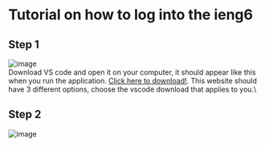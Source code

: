# Tutorial on how to log into the ieng6
## Step 1
![image](https://user-images.githubusercontent.com/56976660/149557528-83f9b43b-5cb6-4b86-8669-5543a20a3bf3.png)\
Download VS code and open it on your computer, it should appear like this when you run the application. [Click here to download!](https://code.visualstudio.com/download). This website should have 3 different options, choose the vscode download that applies to you.\
## Step 2
![image](https://user-images.githubusercontent.com/56976660/149551755-ea8b75fd-165a-44a2-bce3-79773601125b.png)

